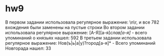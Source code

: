 # hw9
В первом задании использовала регулярное выражение: \n\r, и все 782 вхождения были заменены на пустые строки
Во втором задании использовала регулярное выражение: [А-Я][а-я]*слав[а-я]* - всего упоминаний о князьях нашел: 592
В третьем задании использовала регулярное выражение: Нов(ъ|ь|а|у)?город[а-я]* - Всего упоминаний Новгорада нашел: 33
